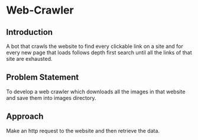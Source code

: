 # Web-Crawler

## Introduction
A bot that crawls the website to find every clickable link on a site and for every new page that loads follows depth first search until all the links of that site are exhausted.

## Problem Statement
To develop a web crawler which downloads all the images in that website and save them into images directory.

## Approach
Make an http request to the website and then retrieve the data.